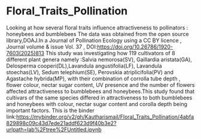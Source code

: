 # Floral_Traits_Pollination
Looking at how several floral traits influence attractiveness to pollinators : honeybees and bumblebees
The data was obtained from the open source library,DOAJ.In a Journal of Pollination Ecology using a CC BY licence , Journal volume & issue                        Vol. 37 , DOI:https://doi.org/10.26786/1920-7603(2025)813
This study was investigating how 119 cultivators of 8 different plant genera namely :Salvia nemorosa(SV), Gaillardia aristata(GA), Delosperma cooperi(DL),Lavandula angustifolia(LF), Lavandula stoechas(LV), Sedum telephium(SE), Perovskia atriplicifolia(PV) and Agastache hybrida(MP),  with their combination of corrolla tube depth , flower colour, nectar sugar content, UV presence and the number of flowers affected attractiveness to bumblebees and honeybees.This study found that cultivars of the same species differed in attractiveness to both bumblebees and honeybees with colour, nectar sugar content and corolla depth being important factors.
This is the binder link:https://mybinder.org/v2/gh/Kautharismail/Floral_Traits_Pollination/4abfa829898c09c43d7ede21addf623d9f40b3e2?urlpath=lab%2Ftree%2FUntitled.ipynb


